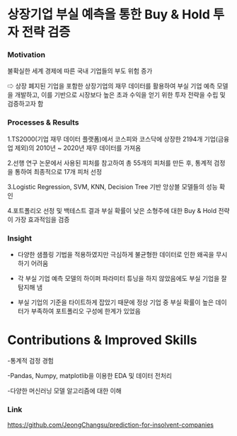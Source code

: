 # 상장기업 부실 예측을 통한 Buy & Hold 투자 전략 검증




### Motivation

불확실한 세계 경제에 따른 국내 기업들의 부도 위험 증가

⇨ 상장 폐지된 기업을 포함한 상장기업의 재무 데이터를 활용하여 부실 기업 예측 모델을 개발하고, 이를 기반으로 시장보다 높은 초과 수익을 얻기 위한 투자 전략을 수립 및 검증하고자 함




### Processes & Results

1.TS2000(기업 재무 데이터 플랫폼)에서 코스피와 코스닥에 상장한 2194개 기업(금융업 제외)의 2010년 ~ 2020년 재무 데이터를 가져옴

2.선행 연구 논문에서 사용된 피처를 참고하여 총 55개의 피처를 만든 후, 통계적 검정을 통하여 최종적으로 17개 피처 선정

3.Logistic Regression, SVM, KNN, Decision Tree 기반 앙상블 모델들의 성능 확인

4.포트폴리오 선정 및 백테스트 결과 부실 확률이 낮은 소형주에 대한 Buy & Hold 전략이 가장 효과적임을 검증




### Insight

- 다양한 샘플링 기법을 적용하였지만 극심하게 불균형한 데이터로 인한 왜곡을 무시하기 어려움

- 각 부실 기업 예측 모델의 하이퍼 파라미터 튜닝을 하지 않았음에도 부실 기업을 잘 탐지해 냄

- 부실 기업의 기준을 타이트하게 잡았기 때문에 정상 기업 중 부실 확률이 높은 데이터가 부족하여 포트폴리오 구성에 한계가 있었음




# Contributions & Improved Skills

-통계적 검정 경험

-Pandas, Numpy, matplotlib을 이용한 EDA 및 데이터 전처리

-다양한 머신러닝 모델 알고리즘에 대한 이해




### Link

https://github.com/JeongChangsu/prediction-for-insolvent-companies


